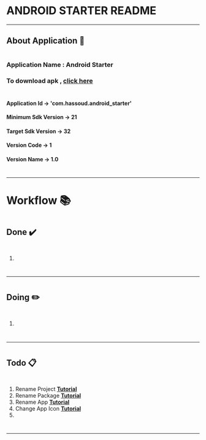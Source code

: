 # ANDROID STARTER README #
---

## About Application 📖

#

### Application Name : Android Starter

### To download apk , **[click here](https://hassoud.netlify.app/)**

#####

#

#### Application Id -> 'com.hassoud.android_starter'

#### Minimum Sdk Version -> 21

#### Target Sdk Version -> 32

#### Version Code -> 1

#### Version Name -> 1.0

#

#
---

#

# Workflow 📚

#

## Done ✔️

#

01.

#
---

#    

## Doing ✏️

#

1.

#
---

#

## Todo 📋

#

1. Rename
   Project **[Tutorial](https://www.ndsrnd.com/blog/how-to-change-project-name-on-android-studio)**
2. Rename
   Package **[Tutorial](https://www.geeksforgeeks.org/how-to-rename-package-name-in-android-studio/)**
3. Rename App **[Tutorial](https://www.geeksforgeeks.org/how-to-change-an-android-apps-name/)**
4. Change App Icon **[Tutorial](https://developer.android.com/studio/write/image-asset-studio)**
5.

#
---